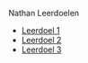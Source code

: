 Nathan Leerdoelen
* [Leerdoel 1](Leerdoel1STARR.md)
* [Leerdoel 2](Leerdoel2STARR.md)
* [Leerdoel 3](Leerdoel3STARR.md)
